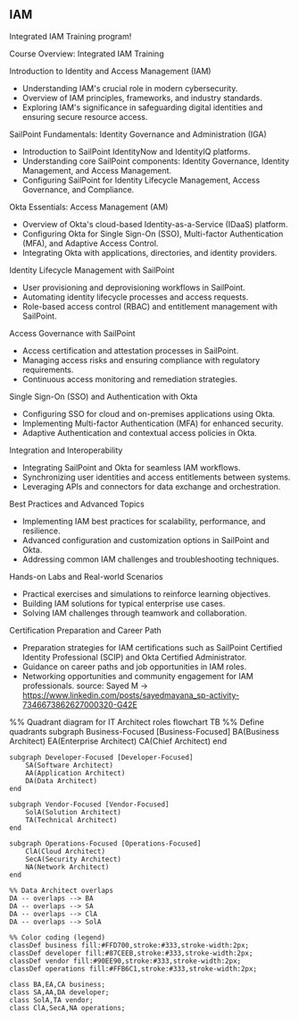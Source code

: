 
## IAM

Integrated IAM Training program!

Course Overview: Integrated IAM Training

Introduction to Identity and Access Management (IAM)
- Understanding IAM's crucial role in modern cybersecurity.
- Overview of IAM principles, frameworks, and industry standards.
- Exploring IAM's significance in safeguarding digital identities and ensuring secure resource access.

SailPoint Fundamentals: Identity Governance and Administration (IGA)
- Introduction to SailPoint IdentityNow and IdentityIQ platforms.
- Understanding core SailPoint components: Identity Governance, Identity Management, and Access Management.
- Configuring SailPoint for Identity Lifecycle Management, Access Governance, and Compliance.

Okta Essentials: Access Management (AM)
- Overview of Okta's cloud-based Identity-as-a-Service (IDaaS) platform.
- Configuring Okta for Single Sign-On (SSO), Multi-factor Authentication (MFA), and Adaptive Access Control.
- Integrating Okta with applications, directories, and identity providers.

Identity Lifecycle Management with SailPoint
- User provisioning and deprovisioning workflows in SailPoint.
- Automating identity lifecycle processes and access requests.
- Role-based access control (RBAC) and entitlement management with SailPoint.

Access Governance with SailPoint
- Access certification and attestation processes in SailPoint.
- Managing access risks and ensuring compliance with regulatory requirements.
- Continuous access monitoring and remediation strategies.

Single Sign-On (SSO) and Authentication with Okta
- Configuring SSO for cloud and on-premises applications using Okta.
- Implementing Multi-factor Authentication (MFA) for enhanced security.
- Adaptive Authentication and contextual access policies in Okta.

Integration and Interoperability
- Integrating SailPoint and Okta for seamless IAM workflows.
- Synchronizing user identities and access entitlements between systems.
- Leveraging APIs and connectors for data exchange and orchestration.

Best Practices and Advanced Topics
- Implementing IAM best practices for scalability, performance, and resilience.
- Advanced configuration and customization options in SailPoint and Okta.
- Addressing common IAM challenges and troubleshooting techniques.

Hands-on Labs and Real-world Scenarios
- Practical exercises and simulations to reinforce learning objectives.
- Building IAM solutions for typical enterprise use cases.
- Solving IAM challenges through teamwork and collaboration.

Certification Preparation and Career Path
- Preparation strategies for IAM certifications such as SailPoint Certified Identity Professional (SCIP) and Okta Certified Administrator.
- Guidance on career paths and job opportunities in IAM roles.
- Networking opportunities and community engagement for IAM professionals.
source: Sayed M -> https://www.linkedin.com/posts/sayedmayana_sp-activity-7346673862627000320-G42E

%% Quadrant diagram for IT Architect roles
flowchart TB
    %% Define quadrants
    subgraph Business-Focused [Business-Focused]
        BA(Business Architect)
        EA(Enterprise Architect)
        CA(Chief Architect)
    end

    subgraph Developer-Focused [Developer-Focused]
        SA(Software Architect)
        AA(Application Architect)
        DA(Data Architect)
    end

    subgraph Vendor-Focused [Vendor-Focused]
        SolA(Solution Architect)
        TA(Technical Architect)
    end

    subgraph Operations-Focused [Operations-Focused]
        ClA(Cloud Architect)
        SecA(Security Architect)
        NA(Network Architect)
    end

    %% Data Architect overlaps
    DA -- overlaps --> BA
    DA -- overlaps --> SA
    DA -- overlaps --> ClA
    DA -- overlaps --> SolA

    %% Color coding (legend)
    classDef business fill:#FFD700,stroke:#333,stroke-width:2px;
    classDef developer fill:#87CEEB,stroke:#333,stroke-width:2px;
    classDef vendor fill:#90EE90,stroke:#333,stroke-width:2px;
    classDef operations fill:#FFB6C1,stroke:#333,stroke-width:2px;

    class BA,EA,CA business;
    class SA,AA,DA developer;
    class SolA,TA vendor;
    class ClA,SecA,NA operations;
    
